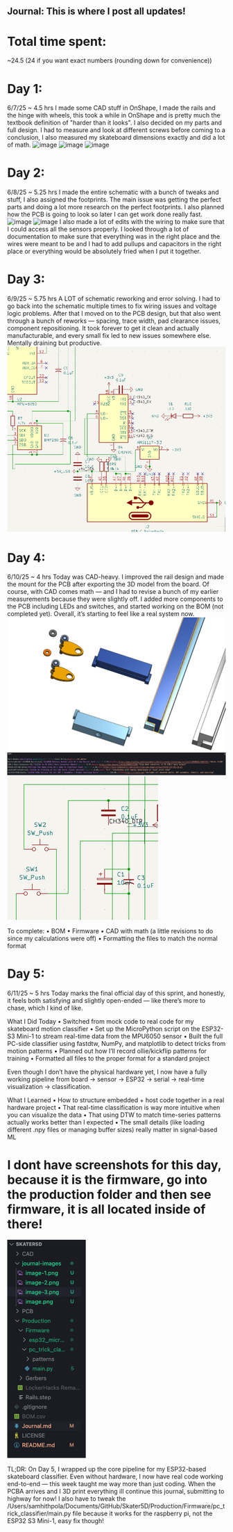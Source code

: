 ## Journal: This is where I post all updates!

# Total time spent:
~24.5 (24 if you want exact numbers (rounding down for convenience))

# Day 1:
6/7/25
~ 4.5 hrs
I made some CAD stuff in OnShape, I made the rails and the hinge with wheels, this took a while in OnShape and is pretty much the textbook definition of "harder than it looks". I also decided on my parts and full design. I had to measure and look at different screws before coming to a conclusion, I also measured my skateboard dimensions exactly and did a lot of math. ![image](https://github.com/user-attachments/assets/9870e610-06cf-48e0-83f9-0a7853ed46b5) ![image](https://github.com/user-attachments/assets/cdd1107d-787a-4e14-af93-58a5deb9090d) ![image](https://github.com/user-attachments/assets/1db342b4-5084-424b-9297-d9374f8e111f)

# Day 2:
6/8/25
~ 5.25 hrs
I made the entire schematic with a bunch of tweaks and stuff, I also assigned the footprints. The main issue was getting the perfect parts and doing a lot more research on the perfect footprints. I also planned how the PCB is going to look so later I can get work done really fast. ![image](https://github.com/user-attachments/assets/7240da28-e8b1-4c0a-bd36-5b9a4555aee1) ![image](https://github.com/user-attachments/assets/bc527cbe-ecf5-4e82-a7b6-c3124bb8ac4a)
 I also made a lot of edits with the wiring to make sure that I could access all the sensors properly. I looked through a lot of documentation to make sure that everything was in the right place and the wires were meant to be and I had to add pullups and capacitors in the right place or everything would be absolutely fried when I put it together.

# Day 3:
6/9/25
~ 5.75 hrs
A LOT of schematic reworking and error solving. I had to go back into the schematic multiple times to fix wiring issues and voltage logic problems. After that I moved on to the PCB design, but that also went through a bunch of reworks — spacing, trace width, pad clearance issues, component repositioning. It took forever to get it clean and actually manufacturable, and every small fix led to new issues somewhere else. Mentally draining but productive.
![alt text](journal-images/image.png)

# Day 4:
6/10/25
~ 4 hrs
Today was CAD-heavy. I improved the rail design and made the mount for the PCB after exporting the 3D model from the board. Of course, with CAD comes math — and I had to revise a bunch of my earlier measurements because they were slightly off. I added more components to the PCB including LEDs and switches, and started working on the BOM (not completed yet). Overall, it’s starting to feel like a real system now.
![alt text](journal-images/image-1.png)
![alt text](journal-images/image-2.png)
![alt text](journal-images/image-3.png)

To complete:
	•	BOM
	•	Firmware
	•	CAD with math (a little revisions to do since my calculations were off)
    •   Formatting the files to match the normal format

# Day 5:
6/11/25
~ 5 hrs
Today marks the final official day of this sprint, and honestly, it feels both satisfying and slightly open-ended — like there’s more to chase, which I kind of like.

What I Did Today
	•	Switched from mock code to real code for my skateboard motion classifier
	•	Set up the MicroPython script on the ESP32-S3 Mini-1 to stream real-time data from the MPU6050 sensor
	•	Built the full PC-side classifier using fastdtw, NumPy, and matplotlib to detect tricks from motion patterns
	•	Planned out how I’ll record ollie/kickflip patterns for training
    •	Formatted all files to the proper format for a standard project

Even though I don’t have the physical hardware yet, I now have a fully working pipeline from board → sensor → ESP32 → serial → real-time visualization → classification.

What I Learned
	•	How to structure embedded + host code together in a real hardware project
	•	That real-time classification is way more intuitive when you can visualize the data
	•	That using DTW to match time-series patterns actually works better than I expected
	•	The small details (like loading different .npy files or managing buffer sizes) really matter in signal-based ML

# I dont have screenshots for this day, because it is the firmware, go into the production folder and then see firmware, it is all located inside of there!

![alt text](journal-images/image-4.png)

TL;DR:
On Day 5, I wrapped up the core pipeline for my ESP32-based skateboard classifier. Even without hardware, I now have real code working end-to-end — this week taught me way more than just coding. When the PCBA arrives and I 3D print everything ill continue this journal, submitting to highway for now! I also have to tweak the /Users/samhithpola/Documents/GitHub/Skater5D/Production/Firmware/pc_trick_classifier/main.py file because it works for the raspberry pi, not the ESP32 S3 Mini-1, easy fix though!
